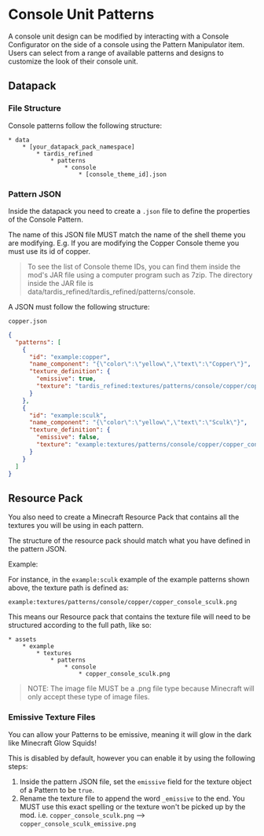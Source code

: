 # Console Unit Patterns

A console unit design can be modified by interacting with a Console Configurator on the side of a console using the Pattern Manipulator item. Users can select from a range of available patterns and designs to customize the look of their console unit.

## Datapack

### File Structure
Console patterns follow the following structure:
```
* data
    * [your_datapack_pack_namespace]
        * tardis_refined
            * patterns
                * console
                    * [console_theme_id].json
```

### Pattern JSON

Inside the datapack you need to create a ``.json`` file to define the properties of the Console Pattern.

The name of this JSON file MUST match the name of the shell theme you are modifying. E.g. If you are modifying the Copper Console theme you must use its id of copper.

> To see the list of Console theme IDs, you can find them inside the mod's JAR file using a computer program such as 7zip. The directory inside the JAR file is data/tardis_refined/tardis_refined/patterns/console.

A JSON must follow the following structure:

``copper.json``
```json
{
  "patterns": [
    {
      "id": "example:copper",
      "name_component": "{\"color\":\"yellow\",\"text\":\"Copper\"}",
      "texture_definition": {
        "emissive": true,
        "texture": "tardis_refined:textures/patterns/console/copper/copper_console.png"
      }
    },
    {
      "id": "example:sculk",
      "name_component": "{\"color\":\"yellow\",\"text\":\"Sculk\"}",
      "texture_definition": {
        "emissive": false,
        "texture": "example:textures/patterns/console/copper/copper_console_sculk.png"
      }
    }
  ]
}
```

## Resource Pack
You also need to create a Minecraft Resource Pack that contains all the textures you will be using in each pattern.

The structure of the resource pack should match what you have defined in the pattern JSON.

Example:

For instance, in the ``example:sculk`` example of the example patterns shown above, the texture path is defined as:

``example:textures/patterns/console/copper/copper_console_sculk.png``

This means our Resource pack that contains the texture file will need to be structured according to the full path, like so:

```
* assets
    * example
        * textures
            * patterns
                * console
                    * copper_console_sculk.png
```

> NOTE: The image file MUST be a .png file type because Minecraft will only accept these type of image files.

### Emissive Texture Files

You can allow your Patterns to be emissive, meaning it will glow in the dark like Minecraft Glow Squids!

This is disabled by default, however you can enable it by using the following steps:

1. Inside the pattern JSON file, set the ``emissive`` field for the texture object of a Pattern to be ``true``.
2. Rename the texture file to append the word ``_emissive`` to the end. You MUST use this exact spelling or the texture won't be picked up by the mod. i.e. ``copper_console_sculk.png`` --> ``copper_console_sculk_emissive.png``
